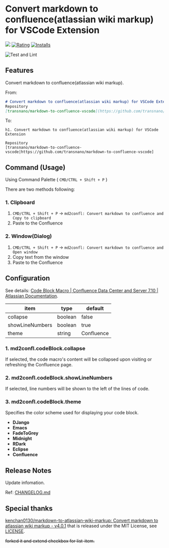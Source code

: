 # Convert markdown to confluence(atlassian wiki markup) for VSCode Extension

[![](https://vsmarketplacebadge.apphb.com/version/t-nano.markdown-to-confluence-vscode.svg)](https://marketplace.visualstudio.com/items?itemName=t-nano.markdown-to-confluence-vscode) [![Rating](https://vsmarketplacebadge.apphb.com/rating-short/t-nano.markdown-to-confluence-vscode.svg)](https://marketplace.visualstudio.com/items?itemName=t-nano.markdown-to-confluence-vscode) [![Installs](https://vsmarketplacebadge.apphb.com/installs/t-nano.markdown-to-confluence-vscode.svg)](https://marketplace.visualstudio.com/items?itemName=t-nano.markdown-to-confluence-vscode)

![Test and Lint](https://github.com/transnano/markdown-to-confluence-vscode/workflows/Test%20and%20Lint/badge.svg)

## Features

Convert markdown to confluence(atlassian wiki markup).

From:

```markdown
# Convert markdown to confluence(atlassian wiki markup) for VSCode Extension
Repository
[transnano/markdown-to-confluence-vscode](https://github.com/transnano/markdown-to-confluence-vscode)
```

To:

```wiki
h1. Convert markdown to confluence(atlassian wiki markup) for VSCode Extension

Repository
[transnano/markdown-to-confluence-vscode|https://github.com/transnano/markdown-to-confluence-vscode]
```

## Command (Usage)

Using Command Palette ( `CMD/CTRL + Shift + P` )

There are two methods following:

### 1. Clipboard

1. `CMD/CTRL + Shift + P` -> `md2confl: Convert markdown to confluence and Copy to clipboard`
2. Paste to the Confluence

### 2. Window(Dialog)

1. `CMD/CTRL + Shift + P` -> `md2confl: Convert markdown to confluence and Open window`
2. Copy text from the window
3. Paste to the Confluence

## Configuration

See details: [Code Block Macro | Confluence Data Center and Server 7.10 | Atlassian Documentation](https://confluence.atlassian.com/doc/code-block-macro-139390.html).

item            | type    | default
--------------- | ------- | ----------
collapse        | boolean | false
showLineNumbers | boolean | true
theme           | string  | Confluence

### 1. md2confl.codeBlock.collapse

If selected, the code macro's content will be collapsed upon visiting or refreshing the Confluence page.

### 2. md2confl.codeBlock.showLineNumbers

If selected, line numbers will be shown to the left of the lines of code.

### 3. md2confl.codeBlock.theme

Specifies the color scheme used for displaying your code block.

- **DJango**
- **Emacs**
- **FadeToGrey**
- **Midnight**
- **RDark**
- **Eclipse**
- **Confluence**

## Release Notes

Update infomation.

Ref: [CHANGELOG.md](https://github.com/transnano/markdown-to-confluence-vscode/blob/main/CHANGELOG.md)

## Special thanks

[kenchan0130/markdown-to-atlassian-wiki-markup: Convert markdown to atlassian wiki markup - v4.0.1](https://github.com/kenchan0130/markdown-to-atlassian-wiki-markup/tree/v4.0.1) that is released under the MIT License, see [LICENSE](https://github.com/kenchan0130/markdown-to-atlassian-wiki-markup/blob/v4.0.1/LICENSE).

~~forked it and extend checkbox for list-item.~~
